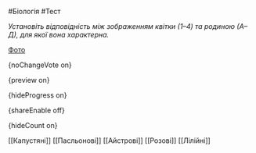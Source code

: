 #Біологія #Тест

*Установіть відповідність між зображенням квітки (1–4) та родиною (А–Д), для якої вона характерна.*

[Фото](https://zno.osvita.ua//doc/images/znotest/95/9502/43.jpg)

{noChangeVote on}

{preview on}

{hideProgress on}

{shareEnable off}

{hideCount on}

[[Капустяні]]
[[Пасльонові]]
[[Айстрові]]
[[Розові]]
[[Лілійні]]
